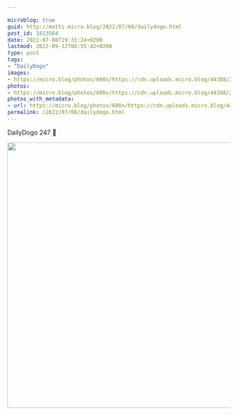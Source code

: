 ```yaml
---

microblog: true
guid: http://matti.micro.blog/2022/07/08/dailydogo.html
post_id: 1613564
date: 2022-07-08T19:31:24+0200
lastmod: 2022-09-12T08:55:42+0200
type: post
tags:
- "DailyDogo"
images:
- https://micro.blog/photos/600x/https://cdn.uploads.micro.blog/44388/2022/c9a98b6c5c.jpg
photos:
- https://micro.blog/photos/600x/https://cdn.uploads.micro.blog/44388/2022/c9a98b6c5c.jpg
photos_with_metadata:
- url: https://micro.blog/photos/600x/https://cdn.uploads.micro.blog/44388/2022/c9a98b6c5c.jpg
permalink: /2022/07/08/dailydogo.html
---
```

DailyDogo 247 🐶

<img src="/media/uploads/2022/c9a98b6c5c.jpg" width="600" height="600" alt="" />
